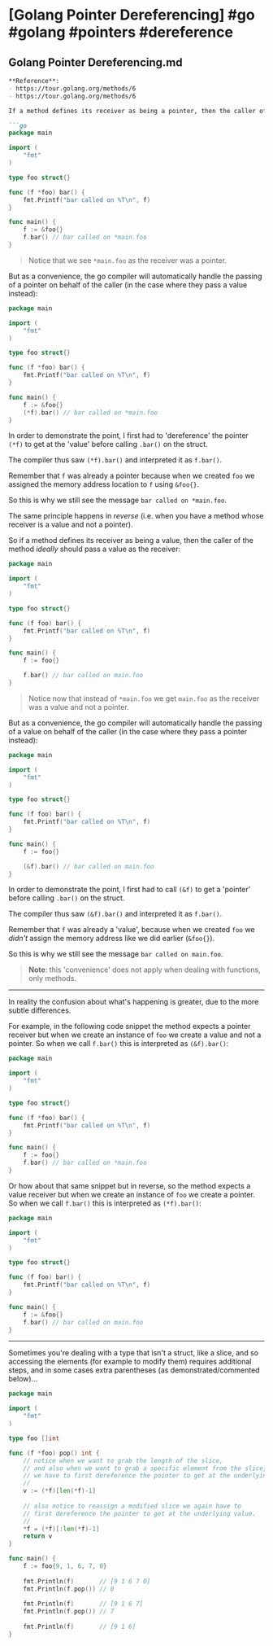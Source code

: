 # [Golang Pointer Dereferencing] #go #golang #pointers #dereference

## Golang Pointer Dereferencing.md

```markdown
**Reference**: 
- https://tour.golang.org/methods/6
- https://tour.golang.org/methods/6

If a method defines its receiver as being a pointer, then the caller of the method _ideally_ should pass a pointer as the receiver:

```go
package main

import (
	"fmt"
)

type foo struct{}

func (f *foo) bar() {
	fmt.Printf("bar called on %T\n", f)
}

func main() {
	f := &foo{}
	f.bar() // bar called on *main.foo
}
```

> Notice that we see `*main.foo` as the receiver was a pointer.

But as a convenience, the go compiler will automatically handle the passing of a pointer on behalf of the caller (in the case where they pass a value instead):

```go
package main

import (
	"fmt"
)

type foo struct{}

func (f *foo) bar() {
	fmt.Printf("bar called on %T\n", f)
}

func main() {
	f := &foo{}
    (*f).bar() // bar called on *main.foo
}
```

In order to demonstrate the point, I first had to 'dereference' the pointer `(*f)` to get at the 'value' before calling `.bar()` on the struct.

The compiler thus saw `(*f).bar()` and interpreted it as `f.bar()`.

Remember that `f` was already a pointer because when we created `foo` we assigned the memory address location to `f` using `&foo{}`.

So this is why we still see the message `bar called on *main.foo`.

The same principle happens in _reverse_ (i.e. when you have a method whose receiver is a value and not a pointer). 

So if a method defines its receiver as being a value, then the caller of the method _ideally_ should pass a value as the receiver:

```go
package main

import (
	"fmt"
)

type foo struct{}

func (f foo) bar() {
	fmt.Printf("bar called on %T\n", f)
}

func main() {
	f := foo{}

	f.bar() // bar called on main.foo
}
```

> Notice now that instead of `*main.foo` we get `main.foo` as the receiver was a value and not a pointer. 

But as a convenience, the go compiler will automatically handle the passing of a value on behalf of the caller (in the case where they pass a pointer instead):

```go
package main

import (
	"fmt"
)

type foo struct{}

func (f foo) bar() {
	fmt.Printf("bar called on %T\n", f)
}

func main() {
	f := foo{}

	(&f).bar() // bar called on main.foo
}
```

In order to demonstrate the point, I first had to call `(&f)` to get a 'pointer' before calling `.bar()` on the struct.

The compiler thus saw `(&f).bar()` and interpreted it as `f.bar()`.

Remember that `f` was already a 'value', because when we created `foo` we _didn't_ assign the memory address like we did earlier (`&foo{}`).

So this is why we still see the message `bar called on main.foo`.

> **Note**: this 'convenience' does not apply when dealing with functions, only methods.

---

In reality the confusion about what's happening is greater, due to the more subtle differences.

For example, in the following code snippet the method expects a pointer receiver but when we create an instance of `foo` we create a value and not a pointer. So when we call `f.bar()` this is interpreted as `(&f).bar()`:

```go
package main

import (
	"fmt"
)

type foo struct{}

func (f *foo) bar() {
	fmt.Printf("bar called on %T\n", f)
}

func main() {
	f := foo{}
	f.bar() // bar called on *main.foo
}
```

Or how about that same snippet but in reverse, so the method expects a value receiver but when we create an instance of `foo` we create a pointer. So when we call `f.bar()` this is interpreted as `(*f).bar()`:

```go
package main

import (
	"fmt"
)

type foo struct{}

func (f foo) bar() {
	fmt.Printf("bar called on %T\n", f)
}

func main() {
	f := &foo{}
	f.bar() // bar called on main.foo
}
```

---

Sometimes you're dealing with a type that isn't a struct, like a slice, and so accessing the elements (for example to modify them) requires additional steps, and in some cases extra parentheses (as demonstrated/commented below)...

```go
package main

import (
	"fmt"
)

type foo []int

func (f *foo) pop() int {
    // notice when we want to grab the length of the slice,
  	// and also when we want to grab a specific element from the slice,
    // we have to first dereference the pointer to get at the underlying value.
  	//
	v := (*f)[len(*f)-1]
  
  	// also notice to reassign a modified slice we again have to
  	// first dereference the pointer to get at the underlying value.
  	//
	*f = (*f)[:len(*f)-1]
	return v
}

func main() {
	f := foo{9, 1, 6, 7, 0}
	
	fmt.Println(f)       // [9 1 6 7 0]
	fmt.Println(f.pop()) // 0
	
	fmt.Println(f)       // [9 1 6 7]
	fmt.Println(f.pop()) // 7
	
	fmt.Println(f)       // [9 1 6]
}
```
```

